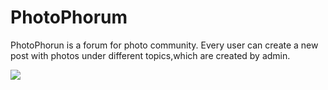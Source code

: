 # PhotoPhorum

PhotoPhorun is a forum for photo community. Every user can create a new post with photos under different topics,which are created by admin.

![](images/screensh.png)
 
